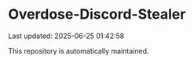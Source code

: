 # Overdose-Discord-Stealer

Last updated: 2025-06-25 01:42:58

This repository is automatically maintained.
